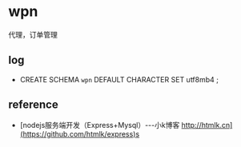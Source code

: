 # wpn

代理，订单管理

## log

* CREATE SCHEMA `wpn` DEFAULT CHARACTER SET utf8mb4 ;

## reference

* [nodejs服务端开发（Express+Mysql）---小k博客 http://htmlk.cn](https://github.com/htmlk/express)s